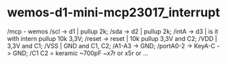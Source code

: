 # wemos-d1-mini-mcp23017_interrupt

/mcp   - wemos
/scl   -> d1 | pullup 2k;
/sda   -> d2 | pullup 2k;
/intA  -> d3 | is it with intern pullup 10k 3,3V;
/reset -> reset | 10k pullup 3,3V and C2;
/VDD | 3,3V and C1;
/VSS | GND and C1, C2;
/A1-A3 -> GND;
/portA0-2 -> KeyA-C -> GND;
/C1 C2 = keramic ~700pF ~x7r or x5r or ... 

